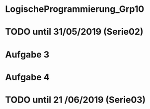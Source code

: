 # LogischeProgrammierung_Grp10

# TODO until 31/05/2019 (Serie02)

# Aufgabe 3
# Aufgabe 4


# TODO until 21	/06/2019 (Serie03)